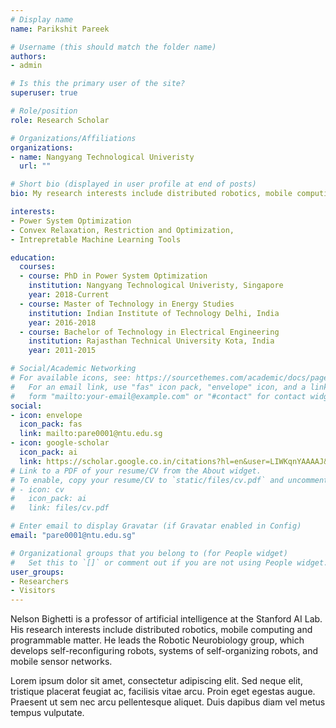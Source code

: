```yaml
---
# Display name
name: Parikshit Pareek

# Username (this should match the folder name)
authors:
- admin

# Is this the primary user of the site?
superuser: true

# Role/position
role: Research Scholar

# Organizations/Affiliations
organizations:
- name: Nangyang Technological Univeristy
  url: ""

# Short bio (displayed in user profile at end of posts)
bio: My research interests include distributed robotics, mobile computing and programmable matter.

interests:
- Power System Optimization
- Convex Relaxation, Restriction and Optimization,
- Intrepretable Machine Learning Tools 

education:
  courses:
  - course: PhD in Power System Optimization
    institution: Nangyang Technological Univeristy, Singapore
    year: 2018-Current
  - course: Master of Technology in Energy Studies
    institution: Indian Institute of Technology Delhi, India
    year: 2016-2018
  - course: Bachelor of Technology in Electrical Engineering
    institution: Rajasthan Technical University Kota, India
    year: 2011-2015

# Social/Academic Networking
# For available icons, see: https://sourcethemes.com/academic/docs/page-builder/#icons
#   For an email link, use "fas" icon pack, "envelope" icon, and a link in the
#   form "mailto:your-email@example.com" or "#contact" for contact widget.
social:
- icon: envelope
  icon_pack: fas
  link: mailto:pare0001@ntu.edu.sg
- icon: google-scholar
  icon_pack: ai
  link: https://scholar.google.co.in/citations?hl=en&user=LIWKqnYAAAAJ&view_op=list_works&sortby=pubdate
# Link to a PDF of your resume/CV from the About widget.
# To enable, copy your resume/CV to `static/files/cv.pdf` and uncomment the lines below.
# - icon: cv
#   icon_pack: ai
#   link: files/cv.pdf

# Enter email to display Gravatar (if Gravatar enabled in Config)
email: "pare0001@ntu.edu.sg"

# Organizational groups that you belong to (for People widget)
#   Set this to `[]` or comment out if you are not using People widget.
user_groups:
- Researchers
- Visitors
---
```


Nelson Bighetti is a professor of artificial intelligence at the Stanford AI Lab. His research interests include distributed robotics, mobile computing and programmable matter. He leads the Robotic Neurobiology group, which develops self-reconfiguring robots, systems of self-organizing robots, and mobile sensor networks.

Lorem ipsum dolor sit amet, consectetur adipiscing elit. Sed neque elit, tristique placerat feugiat ac, facilisis vitae arcu. Proin eget egestas augue. Praesent ut sem nec arcu pellentesque aliquet. Duis dapibus diam vel metus tempus vulputate.
